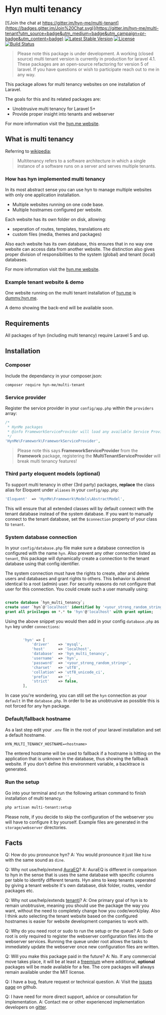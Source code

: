 # Hyn multi tenancy

[![Join the chat at https://gitter.im/hyn-me/multi-tenant](https://badges.gitter.im/Join%20Chat.svg)](https://gitter.im/hyn-me/multi-tenant?utm_source=badge&utm_medium=badge&utm_campaign=pr-badge&utm_content=badge)
[![Latest Stable Version](https://poser.pugx.org/hyn-me/multi-tenant/v/stable)](https://packagist.org/packages/hyn-me/multi-tenant)
[![License](https://poser.pugx.org/hyn-me/multi-tenant/license)](https://packagist.org/packages/hyn-me/multi-tenant)
[![Build Status](https://travis-ci.org/hyn-me/multi-tenant.svg?branch=master)](https://travis-ci.org/hyn-me/multi-tenant)


> Please note this package is under development. A working (closed source) multi tenant version is currently in production for laravel 4.1. These packages are an open-source refactoring for version 5 of laravel.
> If you have questions or wish to participate reach out to me in any way.

This package allows for multi tenancy websites on one installation of Laravel. 

The goals for this and its related packages are:

- Unobtrusive multi tenancy for Laravel 5+
- Provide proper insight into tenants and webserver

For more information visit the [hyn.me website](http://hyn.me).

## What is multi tenancy

Referring to [wikipedia](http://en.wikipedia.org/wiki/Multitenancy);

> Multitenancy refers to a software architecture in which a single instance of a software runs on a server and serves multiple tenants.

### How has hyn implemented multi tenancy

In its most abstract sense you can use hyn to manage multiple websites with only one application installation.
- Multiple websites running on one code base.
- Multiple hostnames configured per website.

Each website has its own folder on disk, allowing:
- seperation of routes, templates, translations etc
- custom files (media, themes and packages)

Also each website has its own database, this ensures that in no way one website can access data from another website.
The distinction also gives proper division of responsibilities to the system (global) and tenant (local) databases.

For more information visit the [hyn.me website](http://hyn.me).

### Example tenant website & demo

One website running on the multi tenant installation of [hyn.me](http://hyn.me) is [dummy.hyn.me](http://dummy.hyn.me).

A demo showing the back-end will be available soon.

## Requirements

All packages of hyn (including multi tenancy) require Laravel 5 and up.

## Installation

### Composer

Include the dependancy in your composer.json:

```
composer require hyn-me/multi-tenant
```

### Service provider

Register the service provider in your `config/app.php` within the `providers` array:

```php
/*
 * HynMe packages
 * @info FrameworkServiceProvider will load any available Service Provider from other hyn-me packages
 */
'HynMe\Framework\FrameworkServiceProvider',
```
> Please note this says __FrameworkServiceProvider__ from the __Framework__ package, registering the __MultiTenantServiceProvider__ will break multi tenancy features!

### Third party eloquent models (optional)

To support multi tenancy in other (3rd party) packages, __replace__ the class alias for Eloquent under `aliases` in your `config/app.php`:

```php
'Eloquent'  => 'HynMe\Framework\Models\AbstractModel',
```

This will ensure that all extended classes will by default connect with the tenant database instead of the system database.
If you want to manually connect to the tenant database, set the `$connection` property of your class to `tenant`.

### System database connection

In your `config/database.php` file make sure a database connection is configured with the name `hyn`. Also prevent any other connection
listed as `tenant`, this package will dynamically create a connection to the tenant database using that config identifier.

The system connection must have the rights to create, alter and delete users and databases and grant rights to others. This behavior is almost identical to a root (admin) user.
For security reasons do not configure that user for this connection. You could create such a user manually using:

```sql

create database `hyn_multi_tenancy`;
create user `hyn`@'localhost' identified by '<your_strong_random_string>';
grant all privileges on *.* to 'hyn'@'localhost' with grant option;
```

Using the above snippet you would then add in your config `database.php` as `hyn` key under `connections`:

```php

        'hyn' => [
            'driver'    => 'mysql',
            'host'      => 'localhost',
            'database'  => 'hyn_multi_tenancy',
            'username'  => 'hyn',
            'password'  => '<your_strong_random_string>',
            'charset'   => 'utf8',
            'collation' => 'utf8_unicode_ci',
            'prefix'    => '',
            'strict'    => false,
        ],
```

In case you're wondering, you can still set the `hyn` connection as your `default` in the `database.php`. In order to be as unobtrusive as possible this is not forced for any hyn package.

### Default/fallback hostname

As a last step edit your `.env` file in the root of your laravel installation and set a default hostname. 

```txt
HYN_MULTI_TENANCY_HOSTNAME=<hostname>
```

The entered hostname will be used to fallback if a hostname is hitting on the application that is unknown in the database,
thus showing the fallback website. If you don't define this environment variable, a backtrace is generated.

### Run the setup

Go into your terminal and run the following artisan command to finish installation of multi tenancy.

```bash
php artisan multi-tenant:setup
```

Please note, if you decide to skip the configuration of the webserver you will have to configure it by yourself. Example files are generated in the `storage/webserver` directories.

## Facts

Q: How do you pronounce hyn?
A: You would pronounce it just like `hine` with the same sound as `dine`.
 
Q: Why not use/help/extend [AuraEQ](https://github.com/AuraEQ/laravel-multi-tenant)?
A: AuraEQ is different in comparison to hyn in the sense that is uses the same database with specific columns per table to identify different tenants. Hyn aims to keep tenants seperated by giving a tenant website it's own database, disk folder, routes, vendor packages etc.

Q: Why not use/help/extends [tenanti](https://github.com/orchestral/tenanti)?
A: One primary goal of hyn is to remain unobtrusive, meaning you should use the package the way you want, without the need to completely change how you code/work/play. Also I think auto selecting the tenant website based on the configured hostnames is easier for website development companies to work with.

Q: Why do you need root or sudo to run the setup or the queue?
A: Sudo or root is only required to register the webserver configuration files into the webserver services. Running the queue under root allows the tasks to immediately update the webserver once new configuration files are written.

Q: Will you make this package paid in the future?
A: No. If any commercial move takes place, it will be at least a [freemium](https://en.wikipedia.org/wiki/Freemium) where additional, __optional__ packages will be made available for a fee. The core packages will always remain available under the MIT license.

Q: I have a bug, feature request or technical question.
A: Visit the [issues page](http://github.com/hyn-me/multi-tenant/issues) on github.

Q: I have need for more direct support, advice or consultation for implementation.
A: Contact me or other experienced implementation developers on [gitter](https://gitter.im/hyn-me/multi-tenant).